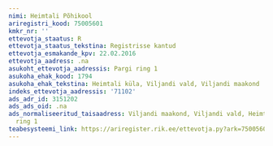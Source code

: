 ```yaml
---
nimi: Heimtali Põhikool
ariregistri_kood: 75005601
kmkr_nr: ''
ettevotja_staatus: R
ettevotja_staatus_tekstina: Registrisse kantud
ettevotja_esmakande_kpv: 22.02.2016
ettevotja_aadress: .na
asukoht_ettevotja_aadressis: Pargi ring 1
asukoha_ehak_kood: 1794
asukoha_ehak_tekstina: Heimtali küla, Viljandi vald, Viljandi maakond
indeks_ettevotja_aadressis: '71102'
ads_adr_id: 3151202
ads_ads_oid: .na
ads_normaliseeritud_taisaadress: Viljandi maakond, Viljandi vald, Heimtali küla, Pargi
  ring 1
teabesysteemi_link: https://ariregister.rik.ee/ettevotja.py?ark=75005601&ref=rekvisiidid
---
```

